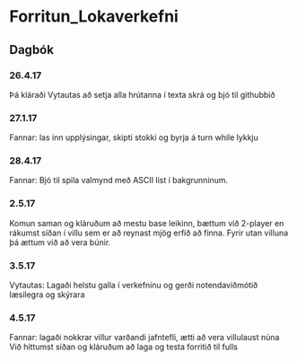 # Forritun_Lokaverkefni
## Dagbók
### 26.4.17
Þá kláraði Vytautas að setja alla hrútanna í texta skrá og bjó til githubbið
### 27.1.17
Fannar: las inn upplýsingar, skipti stokki og byrja á turn while lykkju
### 28.4.17
Fannar: Bjó til spila valmynd með ASCII list í bakgrunninum.
### 2.5.17
Komun saman og kláruðum að mestu base leikinn, bættum við 2-player en rákumst síðan í villu sem er að reynast mjög erfið að finna.
Fyrir utan villuna þá ættum við að vera búnir.
### 3.5.17
Vytautas: Lagaði helstu galla í verkefninu og gerði notendaviðmótið læsilegra og skýrara
### 4.5.17
Fannar: lagaði nokkrar villur varðandi jafntefli, ætti að vera villulaust núna
Við hittumst síðan og kláruðum að laga og testa forritið til fulls
